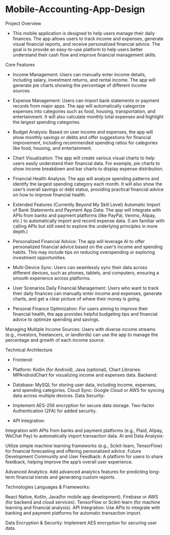 # Mobile-Accounting-App-Design
Project Overview
+ This mobile application is designed to help users manage their daily finances. The app allows users to track income and expenses, generate visual financial reports, and receive personalized financial advice. The goal is to provide an easy-to-use platform to help users better understand their cash flow and improve financial management skills.

Core Features
+ Income Management:
Users can manually enter income details, including salary, investment returns, and rental income. The app will generate pie charts showing the percentage of different income sources.

+ Expense Management:
Users can import bank statements or payment records from major apps. The app will automatically categorize expenses into categories such as food, housing, transportation, and entertainment. It will also calculate monthly total expenses and highlight the largest spending categories.

+ Budget Analysis:
Based on user income and expenses, the app will show monthly savings or debts and offer suggestions for financial improvement, including recommended spending ratios for categories like food, housing, and entertainment.

+ Chart Visualization:
The app will create various visual charts to help users easily understand their financial data. For example, pie charts to show income breakdown and bar charts to display expense distribution.

+ Financial Health Analysis:
The app will analyze spending patterns and identify the largest spending category each month. It will also show the user’s overall savings or debt status, providing practical financial advice on how to improve financial health.

+ Extended Features (Currently Beyond My Skill Level)
Automatic Import of Bank Statements and Payment App Data:
The app will integrate with APIs from banks and payment platforms (like PayPal, Venmo, Alipay, etc.) to automatically import and record expense data. (I am familiar with calling APIs but still need to explore the underlying principles in more depth.)

+ Personalized Financial Advice:
The app will leverage AI to offer personalized financial advice based on the user’s income and spending habits. This may include tips on reducing overspending or exploring investment opportunities.

+ Multi-Device Sync:
Users can seamlessly sync their data across different devices, such as phones, tablets, and computers, ensuring a smooth experience across platforms.

+ User Scenarios
Daily Financial Management:
Users who want to track their daily finances can manually enter income and expenses, generate charts, and get a clear picture of where their money is going.

+ Personal Finance Optimization:
For users aiming to improve their financial health, the app provides helpful budgeting tips and financial advice to optimize spending and savings.

Managing Multiple Income Sources:
Users with diverse income streams (e.g., investors, freelancers, or landlords) can use the app to manage the percentage and growth of each income source.

Technical Architecture
+ Frontend:

+ Platform:  Kotlin (for Android), Java (optional), 
Chart Libraries: MPAndroidChart for visualizing income and expenses data.
Backend:

+ Database: MySQL for storing user data, including income, expenses, and spending categories.
Cloud Sync: Google Cloud or AWS for syncing data across multiple devices.
Data Security:

+ Implement AES-256 encryption for secure data storage.
Two-factor Authentication (2FA) for added security.
+ API Integration:

Integration with APIs from banks and payment platforms (e.g., Plaid, Alipay, WeChat Pay) to automatically import transaction data.
AI and Data Analysis:

Utilize simple machine learning frameworks (e.g., Scikit-learn, TensorFlow) for financial forecasting and offering personalized advice.
Future Development
Community and User Feedback:
A platform for users to share feedback, helping improve the app’s overall user experience.

Advanced Analytics:
Add advanced analytics features for predicting long-term financial trends and generating custom reports.

Technologies
Languages & Frameworks:

React Native, Kotlin, Java(for mobile app development).
Firebase or AWS (for backend and cloud services).
TensorFlow or Scikit-learn (for machine learning and financial analysis).
API Integration:
Use APIs to integrate with banking and payment platforms for automatic transaction import.

Data Encryption & Security:
Implement AES encryption for securing user data.